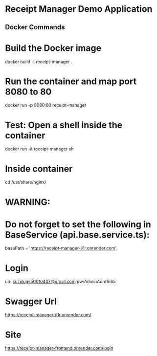 # Receipt Manager Demo Application

## Docker Commands

# Build the Docker image
docker build -t receipt-manager .

# Run the container and map port 8080 to 80
docker run -p 8080:80 receipt-manager

# Test: Open a shell inside the container
docker run -it receipt-manager sh
# Inside container
cd /usr/share/nginx/

# WARNING:
# Do not forget to set the following in BaseService (api.base.service.ts):
basePath = 'https://receipt-manager-ji1r.onrender.com';

# Login
un: suzukigs500f0407@gmail.com pw:AdminAdm1n65

# Swagger Url
https://receipt-manager-ji1r.onrender.com/

# Site
https://receipt-manager-frontend.onrender.com/login
